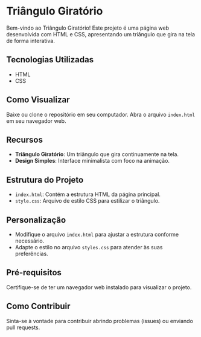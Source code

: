 # Triângulo Giratório

Bem-vindo ao Triângulo Giratório! Este projeto é uma página web desenvolvida com HTML e CSS, apresentando um triângulo que gira na tela de forma interativa.

## Tecnologias Utilizadas

- HTML
- CSS

## Como Visualizar

Baixe ou clone o repositório em seu computador.
Abra o arquivo `index.html` em seu navegador web.

## Recursos

- **Triângulo Giratório**: Um triângulo que gira continuamente na tela.
- **Design Simples**: Interface minimalista com foco na animação.

## Estrutura do Projeto

- `index.html`: Contém a estrutura HTML da página principal.
- `style.css`: Arquivo de estilo CSS para estilizar o triângulo.

## Personalização

- Modifique o arquivo `index.html` para ajustar a estrutura conforme necessário.
- Adapte o estilo no arquivo `styles.css` para atender às suas preferências.

## Pré-requisitos

Certifique-se de ter um navegador web instalado para visualizar o projeto.

## Como Contribuir

Sinta-se à vontade para contribuir abrindo problemas (issues) ou enviando pull requests.